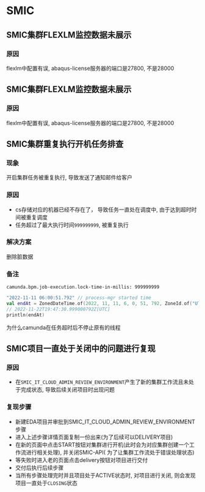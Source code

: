 # SMIC

## SMIC集群FLEXLM监控数据未展示

### 原因

flexlm中配置有误, abaqus-license服务器的端口是27800, 不是28000

## SMIC集群FLEXLM监控数据未展示

### 原因

flexlm中配置有误, abaqus-license服务器的端口是27800, 不是28000

## SMIC集群重复执行开机任务排查

### 现象

开启集群任务被重复执行, 导致发送了通知邮件给客户

### 原因

- cs存储对应的机器已经不存在了， 导致任务一直处在调度中, 由于达到超时时间被重复调度
- 任务超过了最大执行时间`999999999`, 被重复执行

### 解决方案

删除脏数据

### 备注

```properties
camunda.bpm.job-execution.lock-time-in-millis: 999999999
```

```kotlin
"2022-11-11 06:00:51.792" // process-mgr started time
val endAt = ZonedDateTime.of(2022, 11, 11, 6, 0, 51, 792, ZoneId.of("UTC")).plus(Duration.ofMillis(999999999))
// 2022-11-22T19:47:30.999000792Z[UTC]
println(endAt)
```

为什么camunda在任务超时后不停止原有的线程

## SMIC项目一直处于关闭中的问题进行复现

### 原因

- 在`SMIC_IT_CLOUD_ADMIN_REVIEW_ENVIRONMENT`产生了新的集群工作流且未处于完成状态, 导致后续关闭项目时出现问题

### 复现步骤

- 新建EDA项目并审批到SMIC_IT_CLOUD_ADMIN_REVIEW_ENVIRONMENT步骤
- 进入上述步骤详情页面复制一份出来(为了后续可以DELIVERY项目)
- 在新的页面中点击START按钮对集群进行开机(此时会为对应集群创建一个工作流进行相关处理), 并关闭SMIC-API(
  为了让集群工作流处于错误处理状态)
- 等失败时进入老的页面点击delivery按钮对项目进行交付
- 交付后执行后续步骤
- 当所有步骤处理完时并且项目处于ACTIVE状态时, 对项目进行关闭, 则会发现项目一直处于`CLOSING`状态